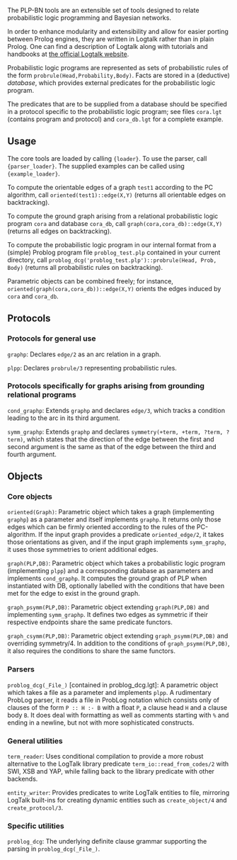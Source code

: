 The PLP-BN tools are an extensible set of tools designed to relate probabilistic logic programming and Bayesian networks. 

In order to enhance modularity and extensibility and allow for easier porting between Prolog engines, they are written in Logtalk rather than in plain Prolog. 
One can find a description of Logtalk along with tutorials and handbooks at [the official Logtalk website](www.logtalk.org).  

Probabilistic logic programs are represented as sets of probabilistic rules of the form `probrule(Head,Probability,Body)`. 
Facts are stored in a (deductive) *database*, which provides external predicates for the probabilistic logic program. 

The predicates that are to be supplied from a database should be specified in a protocol specific to the probabilistic logic program; see files `cora.lgt` (contains program and protocol) and `cora_db.lgt` for a complete example.  

## Usage
The core tools are loaded by calling `{loader}`. To use the parser, call `{parser_loader}`. The supplied examples can be called using `{example_loader}`.   

To compute the orientable edges of a graph `test1` according to the PC algorithm, call `oriented(test1)::edge(X,Y)` (returns all orientable edges on backtracking).

To compute the ground graph arising from a relational probabilistic logic program `cora` and database `cora_db`, call `graph(cora,cora_db)::edge(X,Y)` (returns all edges on backtracking).

To compute the probabilistic logic program in our internal format from a (simple) Problog program file `problog_test.plp` contained in your current directory, call `problog_dcg('problog_test.plp')::probrule(Head, Prob, Body)` (returns all probabilistic rules on backtracking).

Parametric objects can be combined freely; for instance, `oriented(graph(cora,cora_db))::edge(X,Y)` orients the edges induced by  `cora` and `cora_db`.   

## Protocols 

### Protocols for general use 
`graphp`: Declares `edge/2` as an arc relation in a graph.

`plpp`: Declares `probrule/3` representing probabilistic rules.  

### Protocols specifically for graphs arising from grounding relational programs 
`cond_graphp`: Extends `graphp` and declares `edge/3`, which tracks a condition leading to the arc in its third argument.

`symm_graphp`: Extends `graphp` and declares `symmetry(+term, +term, ?term, ?term)`, which states that the direction of the edge between the first and second argument is the same as that of the edge between the third and fourth argument. 

## Objects 

### Core objects 

`oriented(Graph)`: Parametric object which takes a graph (implementing `graphp`) as a parameter and itself implements `graphp`. It returns only those edges which can be firmly oriented according to the rules of the PC-algorithm. If the input graph provides a predicate `oriented_edge/2`, it takes those orientations as given, and if the input graph implements `symm_graphp`, it uses those symmetries to orient additional edges.   

`graph(PLP,DB)`: Parametric object which takes a probabilistic logic program (implementing `plpp`) and a corresponding database as parameters and implements `cond_graphp`. It computes the ground graph of PLP when instantiated with DB, optionally labelled with the conditions that have been met for the edge to exist in the ground graph. 

`graph_psymm(PLP,DB)`: Parametric object extending `graph(PLP,DB)` and implementing `symm_graphp`. It defines two edges as symmetric if their respective endpoints share the same predicate functors.

`graph_csymm(PLP,DB)`: Parametric object extending `graph_psymm(PLP,DB)` and overriding symmetry/4. In addition to the conditions of `graph_psymm(PLP,DB)`, it also requires the conditions to share the same functors. 

### Parsers 

`problog_dcg(_File_)` \[contained in problog_dcg.lgt]: A parametric object which takes a file as a parameter and implements `plpp`. A rudimentary ProbLog parser, it reads a file in ProbLog notation which consists only of clauses of the form `P :: H :- B` with a float `P`, a clause head `H` and a clause body `B`. It does deal with formatting as well as comments starting with `%` and ending in a newline, but not with more sophisticated constructs.

### General utilities 
`term_reader`: Uses conditional compilation to provide a more robust alternative to the LogTalk library predicate `term_io::read_from_codes/2` with SWI, XSB and YAP, while falling back to the library predicate with other backends. 

`entity_writer`: Provides predicates to write LogTalk entities to file, mirroring LogTalk built-ins for creating dynamic entities such as `create_object/4` and `create_protocol/3`. 

### Specific utilities 
`problog_dcg`: The underlying definite clause grammar supporting the parsing in `problog_dcg(_File_)`. 


